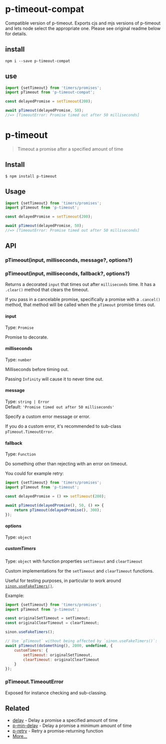 # p-timeout-compat

Compatible version of p-timeout. Exports cjs and mjs versions of p-timeout and lets node select the appropriate one. Please see original readme below for details.

## install

`npm i --save p-timeout-compat`

## use

```js
import {setTimeout} from 'timers/promises';
import pTimeout from 'p-timeout-compat';

const delayedPromise = setTimeout(200);

await pTimeout(delayedPromise, 50);
//=> [TimeoutError: Promise timed out after 50 milliseconds]
```
# p-timeout

> Timeout a promise after a specified amount of time

## Install

```
$ npm install p-timeout
```

## Usage

```js
import {setTimeout} from 'timers/promises';
import pTimeout from 'p-timeout';

const delayedPromise = setTimeout(200);

await pTimeout(delayedPromise, 50);
//=> [TimeoutError: Promise timed out after 50 milliseconds]
```

## API

### pTimeout(input, milliseconds, message?, options?)
### pTimeout(input, milliseconds, fallback?, options?)

Returns a decorated `input` that times out after `milliseconds` time. It has a `.clear()` method that clears the timeout.

If you pass in a cancelable promise, specifically a promise with a `.cancel()` method, that method will be called when the `pTimeout` promise times out.

#### input

Type: `Promise`

Promise to decorate.

#### milliseconds

Type: `number`

Milliseconds before timing out.

Passing `Infinity` will cause it to never time out.

#### message

Type: `string | Error`\
Default: `'Promise timed out after 50 milliseconds'`

Specify a custom error message or error.

If you do a custom error, it's recommended to sub-class `pTimeout.TimeoutError`.

#### fallback

Type: `Function`

Do something other than rejecting with an error on timeout.

You could for example retry:

```js
import {setTimeout} from 'timers/promises';
import pTimeout from 'p-timeout';

const delayedPromise = () => setTimeout(200);

await pTimeout(delayedPromise(), 50, () => {
	return pTimeout(delayedPromise(), 300);
});
```

#### options

Type: `object`

##### customTimers

Type: `object` with function properties `setTimeout` and `clearTimeout`

Custom implementations for the `setTimeout` and `clearTimeout` functions.

Useful for testing purposes, in particular to work around [`sinon.useFakeTimers()`](https://sinonjs.org/releases/latest/fake-timers/).

Example:

```js
import {setTimeout} from 'timers/promises';
import pTimeout from 'p-timeout';

const originalSetTimeout = setTimeout;
const originalClearTimeout = clearTimeout;

sinon.useFakeTimers();

// Use `pTimeout` without being affected by `sinon.useFakeTimers()`:
await pTimeout(doSomething(), 2000, undefined, {
	customTimers: {
		setTimeout: originalSetTimeout,
		clearTimeout: originalClearTimeout
	}
});
```

### pTimeout.TimeoutError

Exposed for instance checking and sub-classing.

## Related

- [delay](https://github.com/sindresorhus/delay) - Delay a promise a specified amount of time
- [p-min-delay](https://github.com/sindresorhus/p-min-delay) - Delay a promise a minimum amount of time
- [p-retry](https://github.com/sindresorhus/p-retry) - Retry a promise-returning function
- [More…](https://github.com/sindresorhus/promise-fun)
